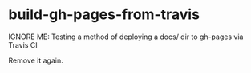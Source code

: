 # build-gh-pages-from-travis
IGNORE ME: Testing a method of deploying a docs/ dir to gh-pages via Travis CI

Remove it again.
